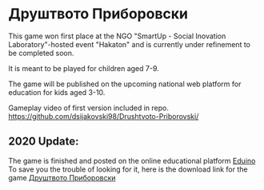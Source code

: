 # Друштвото Приборовски

This game won first place at the NGO "SmartUp - Social Inovation Laboratory"-hosted event "Hakaton"
and is currently under refinement to be completed soon.

It is meant to be played for children aged 7-9.

The game will be published on the upcoming national web platform
for education for kids aged 3-10.

Gameplay video of first version included in repo.
https://github.com/dsijakovski98/Drushtvoto-Priborovski/


## 2020 Update: 

The game is finished and posted on the online educational platform [Eduino](http://www.eduino.gov.mk/)
To save you the trouble of looking for it, here is the download link for the game [Друштвото Приборовски](http://www.eduino.gov.mk/wp-content/uploads/games/27/MK/activity_file.pdf)
